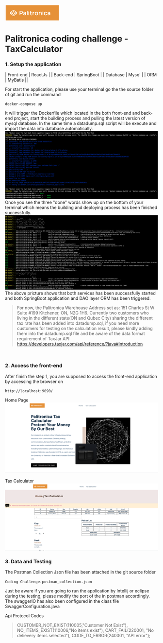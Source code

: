 ![](https://github.com/qwe3804132/Palitronica-TaxCalculator/blob/main/md/tag.png?raw=true)
# Palitronica coding challenge - TaxCalculator
### 1. Setup the application
| Front-end  | ReactJs  |
| Back-end | SpringBoot |
| Database  | Mysql |
| ORM  | MyBatis ||

For start the application, please use your terminal go the the source folder of git and run the command
```
docker-compose up

```
It will trigger the Dockerfile which located in the both front-end and back-end project, start the building process and pulling the latest version of mysql database. In the same time a datadump.sql script will be execute and import the data into database automatically.
![](https://github.com/qwe3804132/Palitronica-TaxCalculator/blob/main/md/build.png?raw=true)
Once you see the three "done" words show up on the bottom of your terminal which means the building and deploying process has been finished successfully.
![](https://github.com/qwe3804132/Palitronica-TaxCalculator/blob/main/md/spring%20DAO.png?raw=true)
The above pricture shows that both services has been successfully started and both SpringBoot application and DAO layer ORM has been triggered.
> For now, the  Palitronica Warehouse Address set as: 151 Charles St W Suite #199 Kitchener, ON, N2G 1H6. Currently two customers who living in the different state(ON and Qubec City) sharing the different tax rate has been added into datadump.sql, if you need more customers for testing on the calculation result, please kindly adding them into the datadump.sql file and be aware of the data format requirement of TaxJar API https://developers.taxjar.com/api/reference/?java#introduction
</br>

### 2. Access the front-end
After finish the step 1, you are supposed to access the front-end application by accessing the browser on
```
http://localhost:9090/
```
Home Page
![](https://github.com/qwe3804132/Palitronica-TaxCalculator/blob/main/md/HomePage.png?raw=true)

Tax Calculator
![](https://github.com/qwe3804132/Palitronica-TaxCalculator/blob/main/md/CalculationPage.png?raw=true)
</br>

### 3. Data and Testing
The Postman Collection Json file has been attached in the git source folder

`Coding Challenge.postman_collection.json
`

Just be aware if you are going to run the application by Intellij or eclipse during the testing, please modify the port of the in postman accordingly. The swaggerIO has also been configured in the class file SwaggerConfiguration.java

Api Protocol Codes
>   CUSTOMER_NOT_EXIST(110005,"Customer Not Exist"),
  NO_ITEMS_EXIST(110006,"No items exist"),
  CART_FAIL(220001, "No delievery items selected"),
  CODE_TO_ERROR(240001, "API error");

